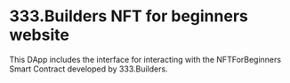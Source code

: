 # 333.Builders NFT for beginners website

This DApp includes the interface for interacting with the NFTForBeginners Smart Contract developed by 333.Builders. 